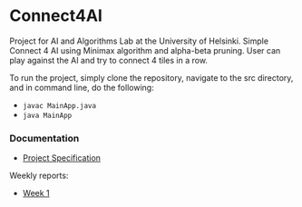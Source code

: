 # Connect4AI

Project for AI and Algorithms Lab at the University of Helsinki. Simple Connect 4 AI using Minimax algorithm and alpha-beta pruning. User can play against the AI and try to connect 4 tiles in a row.

To run the project, simply clone the repository, navigate to the src directory, and in command line, do the following:
* ```javac MainApp.java```
* ```java MainApp```

### Documentation

- [Project Specification](./documentation/ProjectSpecification.md)

Weekly reports:
- [Week 1](./documentation/Week1Report.md)